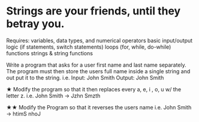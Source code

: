 # Strings are your friends, until they betray you.

Requires:
variables, data types, and numerical operators
basic input/output
logic (if statements, switch statements)
loops (for, while, do-while)
functions
strings & string functions


Write a program that asks for a user first name and last name separately.
The program must then store the users full name inside a single string and out put it to the string.
i.e.
Input:
John
Smith
Output:
John Smith

★ Modify the program so that it then replaces every a, e, i , o, u w/ the letter z.
i.e.
John Smith -> Jzhn Smzth

★★ Modify the Program so that it reverses the users name
i.e.
John Smith -> htimS nhoJ


